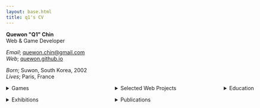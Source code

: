 ```yaml
---
layout: base.html
title: q1's CV
---
```


<script>
    window.addEventListener("beforeprint", () => {
        for (let element of document.querySelectorAll("details")) {
            element.dataset.openBeforePrint = element.open;
            element.open = true;
        }
    })
    
    window.addEventListener("afterprint", () => {
        for (let element of document.querySelectorAll("details")) {
            element.open = element.dataset.openBeforePrint == "true" ? true : false;
        }
    })
</script>

<style>
    @media (min-width: 50em), print {
        body {
            max-width: unset;
        }
        .three-column {
            display: grid;
            grid-template-columns: repeat(3, 1fr);
            gap: 1em;
        }
    }

    @media print {
        body {
            font-size: 9pt;
        }
    }

    ul {
        padding: 0;
    }

    ul ul {
        padding-left: 2.5em;
    }

    li {
        margin-bottom: 1em;
    }
    ul li::before {
        display: none;
    }
</style>

**Quewon "Q1" Chin**  
Web & Game Developer

*Email*; [quewon.chin@gmail.com](mailto:quewon.chin@gmail.com)  
*Web*; [quewon.github.io](/)

*Born*; Suwon, South Korea, 2002  
*Lives*; Paris, France

<div class="three-column">
<details>
    <summary>Games</summary>

- 2024

    - [how to use the subway](https://frogmen.itch.io/subway)

- 2023

    - [drive](https://quewon.github.io/drive/)
    - [photograph of the sun](https://frogmen.itch.io/photograph-of-the-sun)

- 2022

    - [cat food](https://frogmen.itch.io/cat-food)
    - [gilga 길가](https://frogmen.itch.io/gilga), with Corey Hardt
    - [Tritris Orange](https://frogmen.itch.io/tritris-orange)
    - [RACCOON LAUNDERING](https://frogmen.itch.io/raccoon-laundering)

- 2021

    - deerdesk
    - [distant blues](https://frogmen.itch.io/distant-blues)
    - [the substitute](https://frogmen.itch.io/the-substitute), with Kev
    - [kidgame](https://frogmen.itch.io/kidgame)
    - [love under the robot junkyard](https://frogmen.itch.io/love-under-the-robot-junkyard)

- 2020

    - [whales and broken hearts](https://frogmen.itch.io/whales-and-broken-hearts)

</details>

<details>
    <summary>Selected Web Projects</summary>

- [Gülşah Ayla Bayrak](https://aylas-wip-portfolio.netlify.app/), artist portfolio website  
  Development, design
- [untitled social](/projects/2024-untitled-social), an alternative social media platform  
  Development, design
- [Korea Art Directors Association (KADA) Homepage](https://kada-art.org/)  
  Development, design
- [Data Garden](/projects/2025-data-garden), media art installation  
  Development
- [가치의 재생](https://dima-newcon.github.io/2023/), exhibition website  
  Development
- [NKTech Power Cylinders](http://www.nkpt.com/), catalogue website  
  Development

</details>

<details>
    <summary>Education</summary>

- Dong-ah Institute of Media and Arts  
  B.A. in Media Contents Production, 2024-2025  
  A.A. in New Media Contents, 2021–2024

</details>

<details>
    <summary>Exhibitions</summary>

- *Play. Net : Zero-sum Game*, RnL Rosenlime Gallery, 2024
- (주)첨단메모리시스템, MatMul Gallery, 2024
- 가치의 재생, Gyeonggi Art Center, 2023
- 뉴미디어 유니버스, Gyeonggi Art Center, 2022
- *Dear Deer*, Dong-ah Institute of Media and Arts, 2021

</details>

<details>
    <summary>Publications</summary>

- [Indiepocalypse #50](https://pizzapranks.itch.io/indiepocalypse-50), 2024
- [Paradise Digest](https://paradise-collab.itch.io), Summer 2024

</details>
</div>